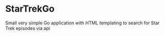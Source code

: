 # StarTrekGo

Small very simple Go application with HTML templating to search for Star Trek episodes via api
